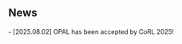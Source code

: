 ## News 

<div style="font-size: 0.9em; line-height: 1.5;">
  - [2025.08.02] OPAL has been accepted by CoRL 2025!
</div>